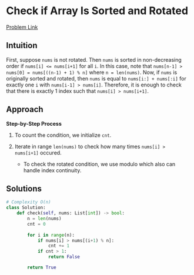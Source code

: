 **Check if Array Is Sorted and Rotated**
=
[Problem Link](https://leetcode.com/problems/check-if-array-is-sorted-and-rotated/description)

## Intuition
First, suppose `nums` is not rotated. Then `nums` is sorted in non-decreasing order if `nums[i] <= nums[i+1]` for all `i`.
In this case, note that `nums[n-1] > nums[0] = nums[((n-1) + 1) % n]` where `n = len(nums)`.
Now, if `nums` is originally sorted and rotated, then `nums` is equal to `nums[i:] + nums[:i]` for exactly one `i` with 
`nums[i-1] > nums[i]`. Therefore, it is enough to check that there is exactly 1 index such that `nums[i] > nums[i+1]`.

## Approach
**Step-by-Step Process**

1. To count the condition, we initialize `cnt`.

2. Iterate in range `len(nums)` to check how many times `nums[i] > nums[i+1]` occured.
    - To check the rotated condition, we use modulo which also can handle index continuity.
  
## Solutions
```python
# Complexity O(n)
class Solution:
    def check(self, nums: List[int]) -> bool:
        n = len(nums)
        cnt = 0
        
        for i in range(n):
            if nums[i] > nums[(i+1) % n]:
                cnt += 1
            if cnt > 1:
                return False

        return True
```
